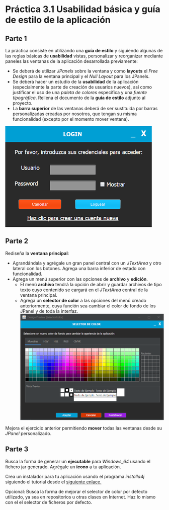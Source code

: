 # Práctica 3.1 Usabilidad básica y guía de estilo de la aplicación

## Parte 1

La práctica consiste en utilizando una **guía de estilo** y siguiendo algunas de las reglas básicas de **usabilidad** vistas, personalizar y reorganizar mediante paneles las ventanas de la aplicación desarrollada previamente:

-   Se deberá de utilizar *JPanels* sobre la ventana y como **layouts** el *Free Design* para la ventana principal y el *Null Layout* para los JPanels.
-   Se deberá hacer un estudio de la **usabilidad** de la aplicación (especialmente la parte de creación de usuarios nuevos), así como justificar el uso de una *paleta de colores* específica y una *fuente tipográfica*. Rellena el documento de la **guía de estilo** adjunto al proyecto.
-   La **barra superior** de las ventanas deberá de ser sustituida por barras personalizadas creadas por nosotros, que tengan su misma funcionalidad (excepto por el momento mover ventana).

   ![](media/3605716fc96796a96a8819be129560a7.png)


## Parte 2

Rediseña la **ventana principal**:
- Agrandándala y agrégale un gran panel central con un *JTextArea* y otro lateral con los botones. Agrega una barra inferior de estado con funcionalidad. 
- Agrega un menú superior con las opciones de **archivo** y **edición**.
	- El menú **archivo** tendrá la opción de abrir y guardar archivos de tipo texto cuyo contenido se cargará en el *JTextArea* central de la ventana principal.
	- Agrega un **selector de color** a las opciones del menú creado anteriormente, cuya función sea cambiar el color de fondo de los JPanel y de toda la interfaz.
![](media/9cd713b474093125d5571d49cd5b0243.png)

Mejora el ejercicio anterior permitiendo **mover** todas las ventanas desde su *JPanel* personalizado.

## Parte 3

Busca la forma de generar un **ejecutable** para *Windows_64* usando el fichero jar generado. Agrégale un **icono** a tu aplicación.

Crea un instalador para tu aplicación usando el programa *installa4j* siguiendo el tutorial desde el [siguiente enlace.](https://www.raulprietofernandez.net/blog/programacion/.como-crear-un-instalador-para-aplicaciones-java-con-install4j)

Opcional: Busca la forma de mejorar el selector de color por defecto utilizado, ya sea en repositorios u otras clases en Internet. Haz lo mismo con el el selector de ficheros por defecto.

